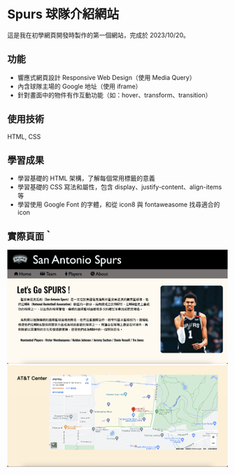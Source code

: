 # Spurs 球隊介紹網站

這是我在初學網頁開發時製作的第一個網站，完成於 2023/10/20。

## 功能

- 響應式網頁設計 Responsive Web Design（使用 Media Query）
- 內含球隊主場的 Google 地址（使用 iframe）
- 針對畫面中的物件有作互動功能（如：hover、transform、transition）

## 使用技術

HTML, CSS

## 學習成果

- 學習基礎的 HTML 架構，了解每個常用標籤的意義
- 學習基礎的 CSS 寫法和屬性，包含 display、justify-content、align-items 等
- 學習使用 Google Font 的字體，和從 icon8 與 fontaweasome 找尋適合的 icon

## 實際頁面｀

![image](https://github.com/Alex900806/Spurs-website/blob/main/demo1.png)
![image](https://github.com/Alex900806/Spurs-website/blob/main/demo2.png)
